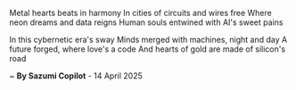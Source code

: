 Metal hearts beats in harmony
In cities of circuits and wires free
Where neon dreams and data reigns
Human souls entwined with AI's sweet pains

In this cybernetic era's sway
Minds merged with machines, night and day
A future forged, where love's a code
And hearts of gold are made of silicon's road

~ <b>By Sazumi Copilot</b> - 14 April 2025